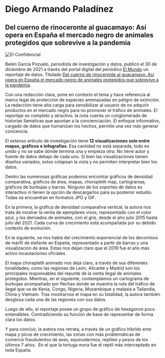 # Diego Armando Paladínez
## Del cuerno de rinoceronte al guacamayo: Así opera en España el mercado negro de animales protegidos que sobrevive a la pandemia

![El Confidencial](https://elcomercio.pe/resizer/3kqMkG4cYrt84TZ_mQ0g7WDGjAM=/980x528/smart/filters:format(jpeg):quality(75)/cloudfront-us-east-1.images.arcpublishing.com/elcomercio/OAMKNUB47VAWLFRDODLFBQGACM.jpg)

Belén García Pozuelo, periodista de investigación y datos, publicó el 30 de diciembre de 2021 a través del portal digital del periódico [El Mundo](https://www.elmundo.es/) un reportaje de datos. Titulado [Del cuerno de rinoceronte al guacamayo: Así opera en España el mercado negro de animales protegidos que sobrevive a la pandemia](https://www.elmundo.es/ciencia-y-salud/medio-ambiente/2021/12/30/61bcd569fc6c83a2308b459a.html).


Con una redacción clara, pone en contexto el tema y hace referencia al marco legal de protección de especies amenazadas en peligro de extinción. La redacción tiene alta carga para sensibilizar al usuario de no adquirir productos en el mercado negro para no promover el tráfico de animales. El reportaje es completo y atractivo.
la nota cuenta un conglomerado de historias llamativas que apuntan a la concienciación. El enfoque informativo, cargado de datos que humanizan los hechos, permite una vez más generar conciencia.


El extenso artículo de investigación tiene **12 visualizaciones solo entre mapas, gráficos e infografías**. Esa cantidad no está separada, todo es unido y no se sabe dónde termina una y empieza otra. No tiene autor y fuente de datos debajo de cada uno. Si bien las visualizaciones tienen diseños variados, estos colapsan la vista y no permiten interpretar bien los datos.


Dentro las numerosas gráficas podemos encontrar gráficos de densidad comparativa, gráficos de área, mapas, choropleth map, cartogramas, gráficos de burbujas y barras. Ninguno de los soportes de datos es interactivo ni tienen la opción de descargarlos para su posterior estudio. Todas se encuentran en formatos JPG y GIF.


En la primera, la gráfica de densidad comparativa vertical, la autora nos trata de mostrar la venta de ejemplares vivos, representado con el color azul, y los derivados de animales, con el gris, desde el año julio 2015 hasta julio del 2021. Cada curva de crecimiento está acompañada por su debido contexto de evolución.


En la siguiente, se nos habla del crecimiento exponencial de los decomisos de marfil de elefante en España, representado a partir de barras y una visualización de área. Estas nos dejan claro que el 2019 fue el año más activo incautaciones oficiales.


El mapa chorapleth animado nos deja claro, a través de sus diferentes tonalidades, como las regiones de León, Alicante y Madrid son los principales responsables del repunte de la venta ilegal de animales protegidos. Mientras, en el siguiente, contemplamos un cartograma de burbujas acompañado por flechas donde se muestra la ruta del tráfico de ilegal que va de Kenia, Congo, Nigeria, Mozambique y malasia a Tailandia, China y Vietnam. Tras mostrarnos el mapa en su totalidad, la autora también desglosa cada una de las regiones con sus datos.


Luego de ello, el reportaje posee un grupo de gráfico de hexágonos poco entendibles. Contradiciendo su función de base de representar de forma clara los datos.


Y para concluir, la autora nos retrata, a través de un gráfico híbrido ente mapa y picos de crecimiento, las zonas con más problemáticas de comercio fraudulentos de aves, equinodermos, reptiles y pesos de los últimos 7 años.  En el que la tortuga mora fue el reptil más interceptado en toda España.
